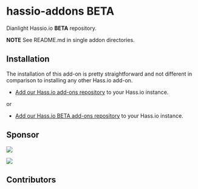 # hassio-addons BETA
Dianlight Hassio.io **BETA** repository.

**NOTE** See README.md in single addon directories.

## Installation

The installation of this add-on is pretty straightforward and not different in
comparison to installing any other Hass.io add-on.

- [Add our Hass.io add-ons repository][repository] to your Hass.io instance.
  
or
- [Add our Hass.io BETA add-ons repository][beta-repository] to your Hass.io instance.

[repository]: https://github.com/dianlight/hassio-addons
[beta-repository]: https://github.com/dianlight/hassio-addons-beta

## Sponsor

<a href="https://github.com/sponsors/dianlight"><img src="https://img.shields.io/github/sponsors/dianlight?style=flat-square&logo=githubsponsors&logoColor=%23EA4AAA&link=https%3A%2F%2Fgithub.com%2Fsponsors%2Fdianlight"></a>

<a href="https://www.buymeacoffee.com/ypKZ2I0"><img src="https://img.buymeacoffee.com/button-api/?text=Buy me a coffee&emoji=&slug=ypKZ2I0&button_colour=FFDD00&font_colour=000000&font_family=Cookie&outline_colour=000000&coffee_colour=ffffff" /></a>


## Contributors

<!-- ALL-CONTRIBUTORS-LIST:START - Do not remove or modify this section -->
<!-- prettier-ignore-start -->
<!-- markdownlint-disable -->

<!-- markdownlint-restore -->
<!-- prettier-ignore-end -->

<!-- ALL-CONTRIBUTORS-LIST:END -->
